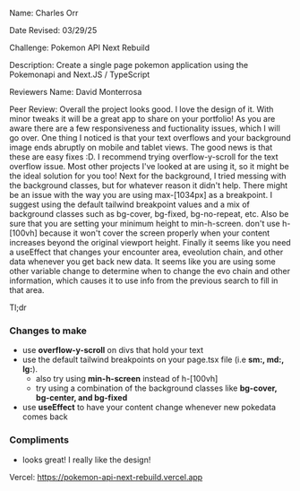 Name: Charles Orr

Date Revised: 03/29/25

Challenge: Pokemon API Next Rebuild

Description: Create a single page pokemon application using the Pokemonapi and Next.JS / TypeScript

Reviewers Name: David Monterrosa

Peer Review: Overall the project looks good. I love the design of it. With minor tweaks it will be a great app to share on your portfolio! As you are aware there are a few responsiveness and fuctionality issues, which I will go over. One thing I noticed is that your text overflows and your background image ends abruptly on mobile and tablet views. The good news is that these are easy fixes :D. I recommend trying overflow-y-scroll for the text overflow issue. Most other projects I've looked at are using it, so it might be the ideal solution for you too! Next for the background, I tried messing with the background classes, but for whatever reason it didn't help. There might be an issue with the way you are using max-[1034px] as a breakpoint. I suggest using the default tailwind breakpoint values and a mix of background classes such as bg-cover, bg-fixed, bg-no-repeat, etc. Also be sure that you are setting your minimum height to min-h-screen. don't use h-[100vh] because it won't cover the screen properly when your content increases beyond the original viewport height. Finally it seems like you need a useEffect that changes your encounter area, eveolution chain, and other data whenever you get back new data. It seems like you are using some other variable change to determine when to change the evo chain and other information, which causes it to use info from the previous search to fill in that area.

Tl;dr
### Changes to make
- use **overflow-y-scroll** on divs that hold your text
- use the default tailwind breakpoints on your page.tsx file (i.e **sm:, md:, lg:**).
    - also try using **min-h-screen** instead of h-[100vh]
    - try using a combination of the background classes like **bg-cover, bg-center, and bg-fixed**
- use **useEffect** to have your content change whenever new pokedata comes back

### Compliments
- looks great! I really like the design!

Vercel: https://pokemon-api-next-rebuild.vercel.app
